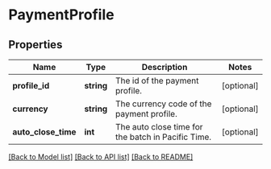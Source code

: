 # PaymentProfile

## Properties
Name | Type | Description | Notes
------------ | ------------- | ------------- | -------------
**profile_id** | **string** | The id of the payment profile. | [optional] 
**currency** | **string** | The currency code of the payment profile. | [optional] 
**auto_close_time** | **int** | The auto close time for the batch in Pacific Time. | [optional] 

[[Back to Model list]](../README.md#documentation-for-models) [[Back to API list]](../README.md#documentation-for-api-endpoints) [[Back to README]](../README.md)


